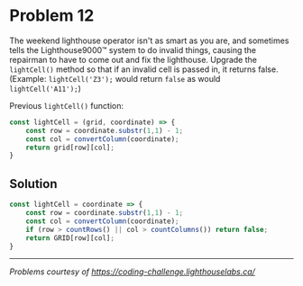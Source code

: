 # Problem 12

The weekend lighthouse operator isn't as smart as you are, and sometimes tells the Lighthouse9000™ system to do invalid things, causing the repairman to have to come out and fix the lighthouse. Upgrade the `lightCell()` method so that if an invalid cell is passed in, it returns false. (Example: `lightCell('Z3');` would return `false` as would `lightCell('A11');`)

Previous `lightCell()` function:

```javascript
const lightCell = (grid, coordinate) => {
    const row = coordinate.substr(1,1) - 1;
    const col = convertColumn(coordinate);
    return grid[row][col];
}
```

## Solution

```javascript
const lightCell = coordinate => {
    const row = coordinate.substr(1,1) - 1;
    const col = convertColumn(coordinate);
    if (row > countRows() || col > countColumns()) return false;
    return GRID[row][col];
}
```

---

*Problems courtesy of https://coding-challenge.lighthouselabs.ca/*